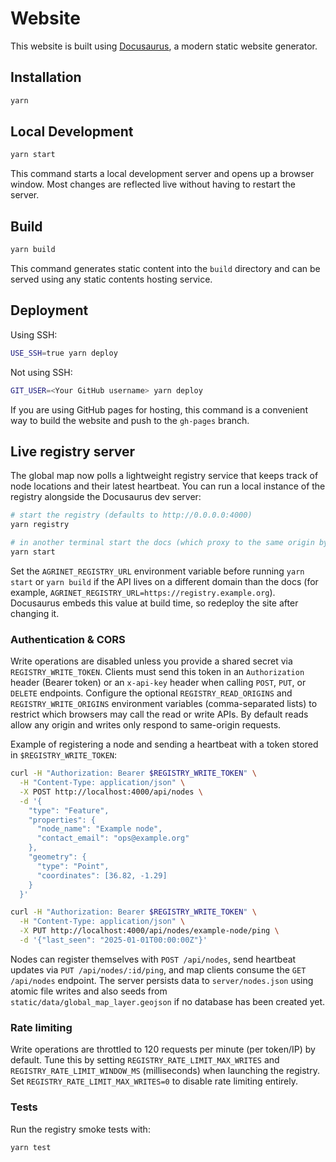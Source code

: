 # Website

This website is built using [Docusaurus](https://docusaurus.io/), a modern static website generator.

## Installation

```bash
yarn
```

## Local Development

```bash
yarn start
```

This command starts a local development server and opens up a browser window. Most changes are reflected live without having to restart the server.

## Build

```bash
yarn build
```

This command generates static content into the `build` directory and can be served using any static contents hosting service.

## Deployment

Using SSH:

```bash
USE_SSH=true yarn deploy
```

Not using SSH:

```bash
GIT_USER=<Your GitHub username> yarn deploy
```

If you are using GitHub pages for hosting, this command is a convenient way to build the website and push to the `gh-pages` branch.

## Live registry server

The global map now polls a lightweight registry service that keeps track of node
locations and their latest heartbeat. You can run a local instance of the
registry alongside the Docusaurus dev server:

```bash
# start the registry (defaults to http://0.0.0.0:4000)
yarn registry

# in another terminal start the docs (which proxy to the same origin by default)
yarn start
```

Set the `AGRINET_REGISTRY_URL` environment variable before running `yarn start`
or `yarn build` if the API lives on a different domain than the docs (for
example, `AGRINET_REGISTRY_URL=https://registry.example.org`). Docusaurus
embeds this value at build time, so redeploy the site after changing it.

### Authentication & CORS

Write operations are disabled unless you provide a shared secret via
`REGISTRY_WRITE_TOKEN`. Clients must send this token in an `Authorization`
header (Bearer token) or an `x-api-key` header when calling `POST`, `PUT`, or
`DELETE` endpoints. Configure the optional `REGISTRY_READ_ORIGINS` and
`REGISTRY_WRITE_ORIGINS` environment variables (comma-separated lists) to
restrict which browsers may call the read or write APIs. By default reads allow
any origin and writes only respond to same-origin requests.

Example of registering a node and sending a heartbeat with a token stored in
`$REGISTRY_WRITE_TOKEN`:

```bash
curl -H "Authorization: Bearer $REGISTRY_WRITE_TOKEN" \
  -H "Content-Type: application/json" \
  -X POST http://localhost:4000/api/nodes \
  -d '{
    "type": "Feature",
    "properties": {
      "node_name": "Example node",
      "contact_email": "ops@example.org"
    },
    "geometry": {
      "type": "Point",
      "coordinates": [36.82, -1.29]
    }
  }'

curl -H "Authorization: Bearer $REGISTRY_WRITE_TOKEN" \
  -H "Content-Type: application/json" \
  -X PUT http://localhost:4000/api/nodes/example-node/ping \
  -d '{"last_seen": "2025-01-01T00:00:00Z"}'
```

Nodes can register themselves with `POST /api/nodes`, send heartbeat updates via
`PUT /api/nodes/:id/ping`, and map clients consume the `GET /api/nodes`
endpoint. The server persists data to `server/nodes.json` using atomic file
writes and also seeds from `static/data/global_map_layer.geojson` if no
database has been created yet.

### Rate limiting

Write operations are throttled to 120 requests per minute (per token/IP) by
default. Tune this by setting `REGISTRY_RATE_LIMIT_MAX_WRITES` and
`REGISTRY_RATE_LIMIT_WINDOW_MS` (milliseconds) when launching the registry. Set
`REGISTRY_RATE_LIMIT_MAX_WRITES=0` to disable rate limiting entirely.

### Tests

Run the registry smoke tests with:

```bash
yarn test
```
